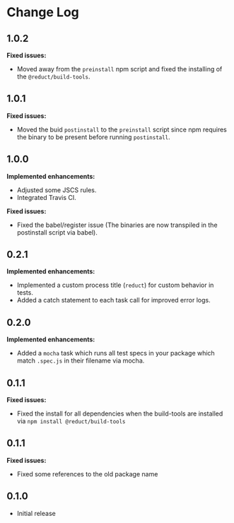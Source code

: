 # Change Log

## 1.0.2
**Fixed issues:**
- Moved away from the `preinstall` npm script and fixed the installing of the `@reduct/build-tools`.

## 1.0.1
**Fixed issues:**
- Moved the buid `postinstall` to the `preinstall` script since npm requires the binary to be present before running `postinstall`.

## 1.0.0
**Implemented enhancements:**
- Adjusted some JSCS rules.
- Integrated Travis CI.

**Fixed issues:**
- Fixed the babel/register issue (The binaries are now transpiled in the postinstall script via babel).

## 0.2.1
**Implemented enhancements:**
- Implemented a custom process title (`reduct`) for custom behavior in tests.
- Added a catch statement to each task call for improved error logs.

## 0.2.0
**Implemented enhancements:**
- Added a `mocha` task which runs all test specs in your package which match `.spec.js` in their filename via mocha.

## 0.1.1
**Fixed issues:**
- Fixed the install for all dependencies when the build-tools are installed via `npm install @reduct/build-tools`

## 0.1.1
**Fixed issues:**
- Fixed some references to the old package name

## 0.1.0
- Initial release